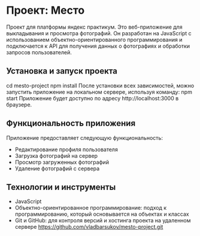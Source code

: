 # Проект: Место

Проект для платформы яндекс практикум. Это веб-приложение для выкладывания и просмотра фотографий. Он разработан на JavaScript с использованием объектно-ориентированного программирования и подключается к API для получения данных о фотографиях и обработки запросов пользователей.
## Установка и запуск проекта
cd mesto-project
npm install
После установки всех зависимостей, можно запустить приложение на локальном сервере, используя команду:
npm start
Приложение будет доступно по адресу http://localhost:3000 в браузере.
## Функциональность приложения
Приложение предоставляет следующую функциональность:
* Редактирование профиля пользователя
* Загрузка фотографий на сервер
* Просмотр загруженных фотографий
* Удаление фотографий с сервера
## Технологии и инструменты
* JavaScript
* Объектно-ориентированное программирование: подход к программированию, который основывается на объектах и классах
* Git и GitHub: для контроля версий и хостинга проекта на удаленном сервере
https://github.com/vladbarsukov/mesto-project.git
